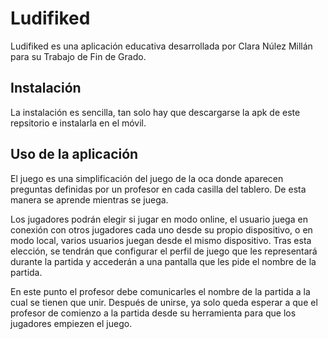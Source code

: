 # Ludifiked
Ludifiked es una aplicación educativa desarrollada por Clara Núlez Millán para su Trabajo de Fin de Grado.

## Instalación
La instalación es sencilla, tan solo hay que descargarse la apk de este repsitorio e instalarla en el móvil.

## Uso de la aplicación
El juego es una simplificación del juego de la oca donde aparecen preguntas definidas por un profesor en cada casilla del tablero. De esta manera se aprende mientras se juega.

Los jugadores podrán elegir si jugar en modo online, el usuario juega en conexión con otros jugadores cada uno desde su propio dispositivo, o en modo local, varios usuarios juegan desde el mismo dispositivo. Tras esta elección, se tendrán que configurar el perfil de juego que les representará durante la partida y accederán a una pantalla que les pide el nombre de la partida.

En este punto el profesor debe comunicarles el nombre de la partida a la cual se tienen que unir. Después de unirse, ya solo queda esperar a que el profesor de comienzo a la partida desde su herramienta para que los jugadores empiezen el juego.
